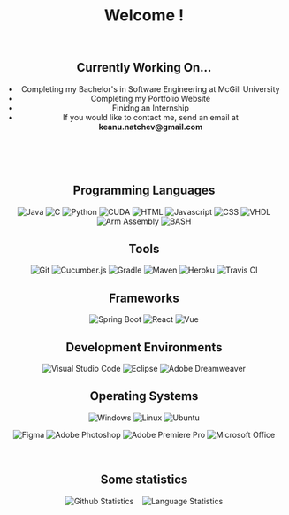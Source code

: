 <h1 align="center">Welcome !</h1>

<br>

<h2 align="center">Currently Working On...</h2>
<ul>
  <li align="center">Completing my Bachelor's in Software Engineering at McGill University</li>
  <li align="center">Completing my Portfolio Website</li>
  <li align="center">Finidng an Internship</li>
  <li align="center">If you would like to contact me, send an email at <strong>keanu.natchev@gmail.com</strong></li>
</ul>

<br>
<br>
<br>

<h2 align="center">Programming Languages</h2>
<p align="center">
  <img alt="Java" src="https://shields.io/badge/JAVA-E67E22?logo=java&style=for-the-badge&logoColor=white">
  <img alt="C" src="https://shields.io/badge/c-226CE6?logo=c&style=for-the-badge&logoColor=white">
  <img alt="Python" src="https://shields.io/badge/Python-18396C?logo=python&style=for-the-badge&logoColor=white">
  <img alt="CUDA" src="https://shields.io/badge/CUDA-black?logo=nvidia&style=for-the-badge&logoColor=white">
  <img alt="HTML" src="https://shields.io/badge/HTML5-E65522?logo=html5&style=for-the-badge&logoColor=white">
  <img alt="Javascript" src="https://shields.io/badge/Javascript-E6DC22?logo=javascript&style=for-the-badge&logoColor=black">
  <img alt="CSS" src="https://shields.io/badge/CSS3-226CE6?logo=css3&style=for-the-badge&logoColor=white">
  <img alt="VHDL" src="https://shields.io/badge/VHDL-orange?&style=for-the-badge&logoColor=white">
  <img alt="Arm Assembly" src="https://shields.io/badge/ARM-22D2E6?&style=for-the-badge&logoColor=white">
  <img alt="BASH" src="https://shields.io/badge/BASH-black?logo=gnubash&style=for-the-badge&logoColor=white">
</p>

<h2 align="center">Tools</h2>
<p align="center">
  <img alt="Git" src="https://shields.io/badge/Git-E65922?logo=git&style=for-the-badge&logoColor=white">
  <img alt="Cucumber.js" src="https://shields.io/badge/cucumber.js-1BB659?logo=cucumber&style=for-the-badge&logoColor=white">
  <img alt="Gradle" src="https://shields.io/badge/Gradle-02303A?logo=gradle&style=for-the-badge&logoColor=white">
  <img alt="Maven" src="https://shields.io/badge/Maven-F02A2A?logo=apachemaven&style=for-the-badge&logoColor=white">
  <img alt="Heroku" src="https://shields.io/badge/Heroku-6762A6?logo=heroku&style=for-the-badge&logoColor=white">
  <img alt="Travis CI" src="https://shields.io/badge/Tarvis--CI-A54444?logo=travisci&style=for-the-badge&logoColor=white">
</p>

<h2 align="center">Frameworks</h2>
<p align="center">
  <img alt="Spring Boot" src="https://shields.io/badge/Spring--Boot-6DB33F?logo=springboot&style=for-the-badge&logoColor=white">
  <img alt="React" src="https://shields.io/badge/React-57C4E2?logo=react&style=for-the-badge&logoColor=white">
  <img alt="Vue" src="https://shields.io/badge/Vue.js-42b883?logo=vuedotjs&style=for-the-badge&logoColor=white">
</p>

<h2 align="center">Development Environments</h2>
<p align="center">
  <img alt="Visual Studio Code" src="https://shields.io/badge/Visual--Studio--Code-0078d7?logo=visualstudiocode&style=for-the-badge&logoColor=white">
  <img alt="Eclipse" src="https://shields.io/badge/Eclipse-443583?logo=eclipseide&style=for-the-badge&logoColor=white">
  <img alt="Adobe Dreamweaver" src="https://shields.io/badge/Adobe--Dreamweaver-3D5136?logo=adobedreamweaver&style=for-the-badge&logoColor=white">
</p>

<h2 align="center">Operating Systems</h2>
<p align="center">
  <img alt="Windows" src="https://shields.io/badge/Windows-00BCF2?logo=windows&style=for-the-badge&logoColor=white">
  <img alt="Linux" src="https://shields.io/badge/Linux-000000?logo=linux&style=for-the-badge&logoColor=white">
  <img alt="Ubuntu" src="https://shields.io/badge/Ubuntu-DD4814?logo=ubuntu&style=for-the-badge&logoColor=white">
</p>

<p align="center">
  <img alt="Figma" src="https://shields.io/badge/Figma-ff7262?logo=figma&style=for-the-badge&logoColor=white">
  <img alt="Adobe Photoshop" src="https://shields.io/badge/Adobe--Photoshop-77A7D9?logo=adobephotoshop&style=for-the-badge&logoColor=white">
  <img alt="Adobe Premiere Pro" src="https://shields.io/badge/Adobe--Premiere--Pro-CE8BDC?logo=adobepremierepro&style=for-the-badge&logoColor=white">
  <img alt="Microsoft Office" src="https://shields.io/badge/Microsoft--Office-DC3E15?logo=microsoftoffice&style=for-the-badge&logoColor=white">
</p>

<br>

<h2 align="center">Some statistics</h2>
<p align="center">
  <img alt="Github Statistics" src="https://github-readme-stats.vercel.app/api?username=keanutan&show_icons=true&count_private=true&title_color=FFFFFF&text_color=FFFFFF&icon_color=FFFFFF&border_color=000000&bg_color=000000&border_radius=10" />
  &nbsp;&nbsp;
  <img alt="Language Statistics" src="https://github-readme-stats.vercel.app/api/top-langs/?username=keanutan&layout=compact&langs_count=10" />
</p>





<!--
**keanutan/keanutan** is a ✨ _special_ ✨ repository because its `README.md` (this file) appears on your GitHub profile.

Here are some ideas to get you started:

- 🔭 I’m currently working on ...
- 🌱 I’m currently learning ...
- 👯 I’m looking to collaborate on ...
- 🤔 I’m looking for help with ...
- 💬 Ask me about ...
- 📫 How to reach me: ...
- 😄 Pronouns: ...
- ⚡ Fun fact: ...
-->
